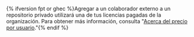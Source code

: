 {% ifversion fpt or ghec %}Agregar a un colaborador externo a un repositorio privado utilizará una de tus licencias pagadas de la organización. Para obtener más información, consulta "[Acerca del precio por usuario](/articles/about-per-user-pricing/)."{% endif %}
